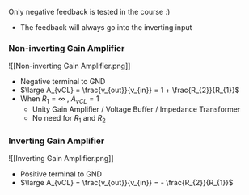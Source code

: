 Only negative feedback is tested in the course :)
- The feedback will always go into the inverting input
### Non-inverting Gain Amplifier
![[Non-inverting Gain Amplifier.png]]
- Negative terminal to GND
- $\large A_{vCL} = \frac{v_{out}}{v_{in}} = 1 + \frac{R_{2}}{R_{1}}$
- When $R_{1}= \infty$ , $A_{vCL} = 1$
	- Unity Gain Amplifier / Voltage Buffer / Impedance Transformer
	- No need for $R_{1}$ and $R_{2}$
### Inverting Gain Amplifier
![[Inverting Gain Amplifier.png]]
- Positive terminal to GND
- $\large A_{vCL} = \frac{v_{out}}{v_{in}} = - \frac{R_{2}}{R_{1}}$